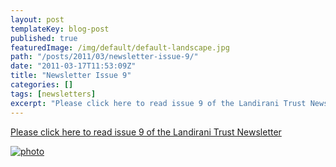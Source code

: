 ```yaml
---
layout: post
templateKey: blog-post
published: true
featuredImage: /img/default/default-landscape.jpg
path: "/posts/2011/03/newsletter-issue-9/"
date: "2011-03-17T11:53:09Z"
title: "Newsletter Issue 9"
categories: []
tags: [newsletters]
excerpt: "Please click here to read issue 9 of the Landirani Trust Newsletterphoto"
---
```


[Please click here to read issue 9 of the Landirani Trust Newsletter](https://landirani.org/pdfs/newsletters/Newsletter_issue_9.pdf)

[![photo](https://www.landirani.org/image_library/news/full_size/4d8212df1639cnewsletter_issue_9.pdf_.jpg)](https://landirani.org/pdfs/newsletters/Newsletter_issue_9.pdf)
